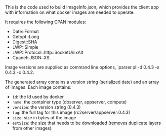 This is the code used to build imageInfo.json, which provides the client app with information on what docker images are needed to operate.

It requires the following CPAN modules:

* Date::Format
* Getopt::Long
* Digest::SHA
* LWP::Simple
* LWP::Protocol::http::SocketUnixAlt
* Cpanel::JSON::XS

Image versions are supplied as command line options, `parser.pl -d 0.4.3 -a 0.4.3 -c 0.4.2.

The generated array contains a version string (serialized date) and an array of images. Each image contains:

* `id`: the Id used by docker
* `name`: the container type (dbserver, appserver, compute)
* `version`: the version string (0.4.3)
* `tag`: the full tag for this image (rc2server/appserver:0.4.3)
* `size`: size in bytes of the image
* `estSize`: the size that needs to be downloaded (removes duplicate layers from other images)

